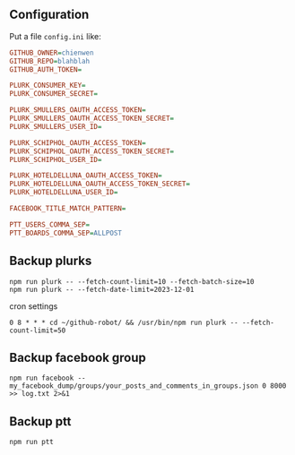 ## Configuration

Put a file `config.ini` like:

```ini
GITHUB_OWNER=chienwen
GITHUB_REPO=blahblah
GITHUB_AUTH_TOKEN=

PLURK_CONSUMER_KEY=
PLURK_CONSUMER_SECRET=

PLURK_SMULLERS_OAUTH_ACCESS_TOKEN=
PLURK_SMULLERS_OAUTH_ACCESS_TOKEN_SECRET=
PLURK_SMULLERS_USER_ID=

PLURK_SCHIPHOL_OAUTH_ACCESS_TOKEN=
PLURK_SCHIPHOL_OAUTH_ACCESS_TOKEN_SECRET=
PLURK_SCHIPHOL_USER_ID=

PLURK_HOTELDELLUNA_OAUTH_ACCESS_TOKEN=
PLURK_HOTELDELLUNA_OAUTH_ACCESS_TOKEN_SECRET=
PLURK_HOTELDELLUNA_USER_ID=

FACEBOOK_TITLE_MATCH_PATTERN=

PTT_USERS_COMMA_SEP=
PTT_BOARDS_COMMA_SEP=ALLPOST
```

## Backup plurks

```
npm run plurk -- --fetch-count-limit=10 --fetch-batch-size=10
npm run plurk -- --fetch-date-limit=2023-12-01
```

cron settings

```
0 8 * * * cd ~/github-robot/ && /usr/bin/npm run plurk -- --fetch-count-limit=50
```

## Backup facebook group

```
npm run facebook -- my_facebook_dump/groups/your_posts_and_comments_in_groups.json 0 8000 >> log.txt 2>&1
```

## Backup ptt

```
npm run ptt
```
